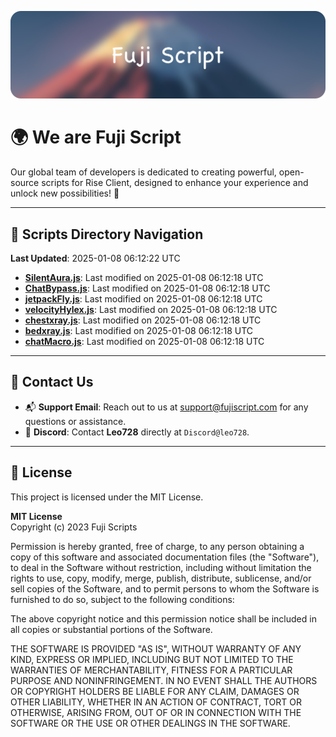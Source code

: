 ![Banner](.github/b.webp)

# 🌍 **We are Fuji Script**

Our global team of developers is dedicated to creating powerful, open-source scripts for Rise Client, designed to enhance your experience and unlock new possibilities! 🌟

---
<!-- SCRIPTS_NAVIGATION_START -->
## 📂 **Scripts Directory Navigation**

**Last Updated**: 2025-01-08 06:12:22 UTC

- **[SilentAura.js](scripts/SilentAura.js)**: Last modified on 2025-01-08 06:12:18 UTC
- **[ChatBypass.js](scripts/ChatBypass.js)**: Last modified on 2025-01-08 06:12:18 UTC
- **[jetpackFly.js](scripts/jetpackFly.js)**: Last modified on 2025-01-08 06:12:18 UTC
- **[velocityHylex.js](scripts/velocityHylex.js)**: Last modified on 2025-01-08 06:12:18 UTC
- **[chestxray.js](scripts/chestxray.js)**: Last modified on 2025-01-08 06:12:18 UTC
- **[bedxray.js](scripts/bedxray.js)**: Last modified on 2025-01-08 06:12:18 UTC
- **[chatMacro.js](scripts/chatMacro.js)**: Last modified on 2025-01-08 06:12:18 UTC

<!-- SCRIPTS_NAVIGATION_END -->

---

## 💬 **Contact Us**  
- 📬 **Support Email**: Reach out to us at [support@fujiscript.com](mailto:support@fujiscript.com) for any questions or assistance.  
- 💬 **Discord**: Contact **Leo728** directly at `Discord@leo728`.

---

## 📜 **License**

This project is licensed under the MIT License.  

**MIT License**  
Copyright (c) 2023 Fuji Scripts  

Permission is hereby granted, free of charge, to any person obtaining a copy of this software and associated documentation files (the "Software"), to deal in the Software without restriction, including without limitation the rights to use, copy, modify, merge, publish, distribute, sublicense, and/or sell copies of the Software, and to permit persons to whom the Software is furnished to do so, subject to the following conditions:  

The above copyright notice and this permission notice shall be included in all copies or substantial portions of the Software.  

THE SOFTWARE IS PROVIDED "AS IS", WITHOUT WARRANTY OF ANY KIND, EXPRESS OR IMPLIED, INCLUDING BUT NOT LIMITED TO THE WARRANTIES OF MERCHANTABILITY, FITNESS FOR A PARTICULAR PURPOSE AND NONINFRINGEMENT. IN NO EVENT SHALL THE AUTHORS OR COPYRIGHT HOLDERS BE LIABLE FOR ANY CLAIM, DAMAGES OR OTHER LIABILITY, WHETHER IN AN ACTION OF CONTRACT, TORT OR OTHERWISE, ARISING FROM, OUT OF OR IN CONNECTION WITH THE SOFTWARE OR THE USE OR OTHER DEALINGS IN THE SOFTWARE.  
